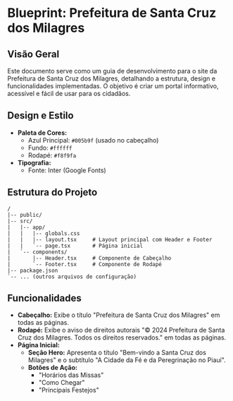 # Blueprint: Prefeitura de Santa Cruz dos Milagres

## Visão Geral

Este documento serve como um guia de desenvolvimento para o site da Prefeitura de Santa Cruz dos Milagres, detalhando a estrutura, design e funcionalidades implementadas. O objetivo é criar um portal informativo, acessível e fácil de usar para os cidadãos.

## Design e Estilo

- **Paleta de Cores:**
  - Azul Principal: `#005b9f` (usado no cabeçalho)
  - Fundo: `#ffffff`
  - Rodapé: `#f8f9fa`
- **Tipografia:**
  - Fonte: Inter (Google Fonts)

## Estrutura do Projeto

```
/
|-- public/
|-- src/
|   |-- app/
|   |   |-- globals.css
|   |   |-- layout.tsx     # Layout principal com Header e Footer
|   |   `-- page.tsx       # Página inicial
|   `-- components/
|       |-- Header.tsx     # Componente de Cabeçalho
|       `-- Footer.tsx     # Componente de Rodapé
|-- package.json
`-- ... (outros arquivos de configuração)
```

## Funcionalidades

- **Cabeçalho:** Exibe o título "Prefeitura de Santa Cruz dos Milagres" em todas as páginas.
- **Rodapé:** Exibe o aviso de direitos autorais "© 2024 Prefeitura de Santa Cruz dos Milagres. Todos os direitos reservados." em todas as páginas.
- **Página Inicial:**
  - **Seção Hero:** Apresenta o título "Bem-vindo a Santa Cruz dos Milagres" e o subtítulo "A Cidade da Fé e da Peregrinação no Piauí".
  - **Botões de Ação:**
    - "Horários das Missas"
    - "Como Chegar"
    - "Principais Festejos"
